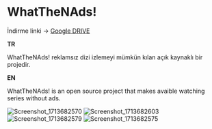 # WhatTheNAds!
İndirme linki -> [Google DRIVE](https://drive.google.com/file/d/1vt2lbSjCeaoqyXKZDmU-HZvzWDm0ieye/view)

**TR**

WhatTheNAds! reklamsız dizi izlemeyi mümkün kılan açık kaynaklı bir projedir.

**EN**

WhatTheNAds! is an open source project that makes avaible watching series without ads.

![Screenshot_1713682570](https://github.com/yucOx/WhatTheNAds-/assets/73720000/ebdee88b-0646-4b01-962b-4c78bc604e7a)
![Screenshot_1713682603](https://github.com/yucOx/WhatTheNAds-/assets/73720000/770a0d2f-42ba-46c9-89cb-c7e4ff6709a6)
![Screenshot_1713682579](https://github.com/yucOx/WhatTheNAds-/assets/73720000/faef1f90-4471-438d-a360-c4efee87fab7)
![Screenshot_1713682575](https://github.com/yucOx/WhatTheNAds-/assets/73720000/98dc0559-0875-4391-b78e-3538a5634be9)
